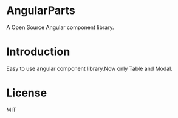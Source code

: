 # AngularParts
A Open Source Angular component library.

# Introduction
Easy to use angular component library.Now only Table and Modal.

# License
MIT